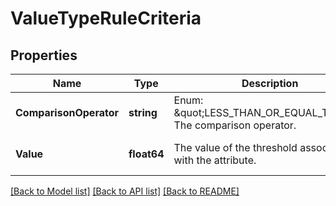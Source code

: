 # ValueTypeRuleCriteria

## Properties
Name | Type | Description | Notes
------------ | ------------- | ------------- | -------------
**ComparisonOperator** | **string** | Enum: \&quot;LESS_THAN_OR_EQUAL_TO\&quot;  The comparison operator. | [optional] [default to null]
**Value** | **float64** | The value of the threshold associated with the attribute. | [optional] [default to null]

[[Back to Model list]](../README.md#documentation-for-models) [[Back to API list]](../README.md#documentation-for-api-endpoints) [[Back to README]](../README.md)

